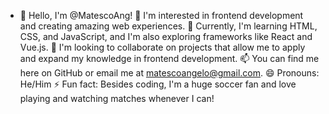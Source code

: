 - 👋 Hello, I'm @MatescoAng!
👀 I'm interested in frontend development and creating amazing web experiences.
🌱 Currently, I'm learning HTML, CSS, and JavaScript, and I'm also exploring frameworks like React and Vue.js.
💞️ I'm looking to collaborate on projects that allow me to apply and expand my knowledge in frontend development.
📫 You can find me here on GitHub or email me at matescoangelo@gmail.com.
😄 Pronouns: He/Him
⚡ Fun fact: Besides coding, I'm a huge soccer fan and love playing and watching matches whenever I can!

<!---
MatescoAng/MatescoAng is a ✨ special ✨ repository because its `README.md` (this file) appears on your GitHub profile.
You can click the Preview link to take a look at your changes.
--->
